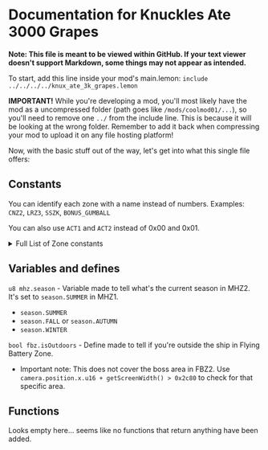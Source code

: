 # Documentation for Knuckles Ate 3000 Grapes

**Note: This file is meant to be viewed within GitHub. If your text viewer doesn't support Markdown, some things may not appear as intended.**

To start, add this line inside your mod's main.lemon:
`include ../../../../knux_ate_3k_grapes.lemon`

**IMPORTANT!** While you're developing a mod, you'll most likely have the mod as a uncompressed folder (path goes like `/mods/coolmod01/...`), so you'll need to remove one `../` from the include line. This is because it will be looking at the wrong folder. Remember to add it back when compressing your mod to upload it on any file hosting platform!

Now, with the basic stuff out of the way, let's get into what this single file offers:

## Constants

You can identify each zone with a name instead of numbers.
Examples: `CNZ2`, `LRZ3`, `SSZK`, `BONUS_GUMBALL`

You can also use `ACT1` and `ACT2` instead of 0x00 and 0x01.

<details>
<summary>Full List of Zone constants</summary>

```
ACT1 and ACT2

AIZ, AIZ1 and AIZ2

HCZ, HCZ1 and HCZ2

MGZ, MGZ1 and MGZ2

CNZ, CNZ1 and CNZ2

ICZ, ICZ1 and ICZ2

LBZ, LBZ1 and LBZ2

MHZ, MHZ1 and MHZ2

FBZ, FBZ1 and FBZ2

SOZ, SOZ1 andSOZ2

LRZ (Does not include the boss act), LRZ1, LRZ2 and LRZ3

HPZ and EMERALD_ALTAR (Hidden Palace Zone when entered through a Special Ring)

SSZ, SSZS and SSZK

DEZ (Does not include the boss act), DEZ1, DEZ2 and DEZ3

DDZ and ENDING

ALZ, BPZ, CGZ, DPZ and EMZ

BONUS_GUMBALL, BONUS_SPHERES and BONUS_SLOT
```

</details>

## Variables and defines

`u8 mhz.season` - Variable made to tell what's the current season in MHZ2. It's set to `season.SUMMER` in MHZ1.
- `season.SUMMER`
- `season.FALL` or `season.AUTUMN`
- `season.WINTER`

`bool fbz.isOutdoors` - Define made to tell if you're outside the ship in Flying Battery Zone.
- Important note: This does not cover the boss area in FBZ2. Use `camera.position.x.u16 + getScreenWidth() > 0x2c80` to check for that specific area.

## Functions

Looks empty here... seems like no functions that return anything have been added.
